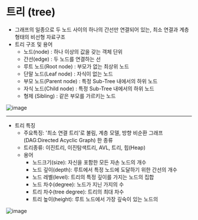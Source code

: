 # 트리 (tree)

- 그래프의 일종으로 두 노드 사이의 하나의 간선만 연결되어 있는, 최소 연결과 계층 형태의 비선형 자료구조
- 트리 구조 및 용어
  - 노드(node) : 하나 이상의 값을 갖는 객체 단위
  - 간선(edge) : 두 노드를 연결하는 선
  - 루트 노드(Root node) : 부모가 없는 최상위 노드
  - 단말 노드(Leaf node) : 자식이 없는 노드
  - 부모 노드(Parent node) : 특정 Sub-Tree 내에서의 하위 노드
  - 자식 노드(Child node) : 특정 Sub-Tree 내에서의 하위 노드
  - 형제 (Sibling) : 같은 부모를 가르키는 노드



![image](https://user-images.githubusercontent.com/121809824/229544727-afcf1f3e-3fad-43f4-8e93-f4fe3eee4255.png)


--- 
- 트리 특징
  - 주요특징: '최소 연결 트리'로 불림, 계층 모델, 방향 비순환 그래프(DAG:Directed Acyclic Graph) 한 종류
  - 트리종류: 이진트리, 이진탐색트리, AVL, 트리, 힙(Heap) 
  - 용어
    - 노드크기(size): 자신을 포함한 모든 자손 노드의 개수
    - 노드 깊이(depth): 루트에서 특정 노드에 도달하기 위한 간선의 개수
    - 노드 레벨(level): 트리의 특정 깊이를 가지는 노드의 집합
    - 노드 차수(degree): 노드가 지닌 가지의 수
    - 트리 차수(tree degree): 트리의 최대 차수 
    - 트리 높이(height): 루트 노드에서 가장 깊숙이 있는 노드의 


![image](https://user-images.githubusercontent.com/121809824/229547683-83061215-13ef-4190-ba72-2fe082d4c498.png)


